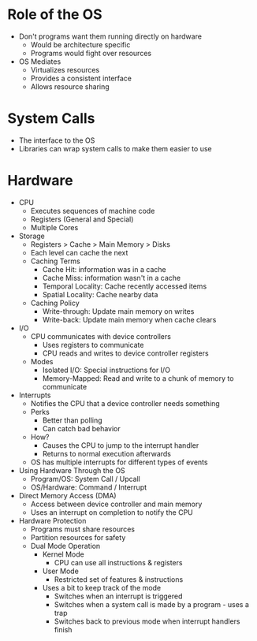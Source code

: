# Role of the OS
* Don't programs want them running directly on hardware
  * Would be architecture specific
  * Programs would fight over resources
* OS Mediates
  * Virtualizes resources
  * Provides a consistent interface
  * Allows resource sharing

# System Calls
* The interface to the OS
* Libraries can wrap system calls to make them easier to use

# Hardware
* CPU
  * Executes sequences of machine code
  * Registers (General and Special)
  * Multiple Cores
* Storage
  * Registers > Cache > Main Memory > Disks
  * Each level can cache the next
  * Caching Terms
    * Cache Hit: information was in a cache
    * Cache Miss: information wasn't in a cache
    * Temporal Locality: Cache recently accessed items
    * Spatial Locality: Cache nearby data
  * Caching Policy
    * Write-through: Update main memory on writes
    * Write-back: Update main memory when cache clears
* I/O
  * CPU communicates with device controllers
    * Uses registers to communicate
    * CPU reads and writes to device controller registers
  * Modes
    * Isolated I/O: Special instructions for I/O
    * Memory-Mapped: Read and write to a chunk of memory to communicate
* Interrupts
  * Notifies the CPU that a device controller needs something
  * Perks
    * Better than polling
    * Can catch bad behavior
  * How?
    * Causes the CPU to jump to the interrupt handler
    * Returns to normal execution afterwards
  * OS has multiple interrupts for different types of events
* Using Hardware Through the OS
  * Program/OS: System Call / Upcall
  * OS/Hardware: Command / Interrupt
* Direct Memory Access (DMA)
  * Access between device controller and main memory
  * Uses an interrupt on completion to notify the CPU
* Hardware Protection
  * Programs must share resources
  * Partition resources for safety
  * Dual Mode Operation
    * Kernel Mode
      * CPU can use all instructions & registers
    * User Mode
      * Restricted set of features & instructions
    * Uses a bit to keep track of the mode
      * Switches when an interrupt is triggered
      * Switches when a system call is made by a program - uses a trap
      * Switches back to previous mode when interrupt handlers finish
